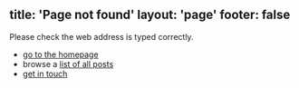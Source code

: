 title: 'Page not found'
layout: 'page'
footer: false
---

Please check the web address is typed correctly.

* [go to the homepage](/)
* browse a [list of all posts](/archive/)
* [get in touch](/contact)
